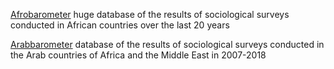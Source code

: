 
[Afrobarometer](https://afrobarometer.org/online-data-analysis/analyse-online)
huge database of the results of sociological surveys conducted in African countries over the last 20 years

[Arabbarometer](https://www.arabbarometer.org/survey-data/data-analysis-tool/)
database of the results of sociological surveys conducted in the Arab countries of Africa and the Middle East in 2007-2018
